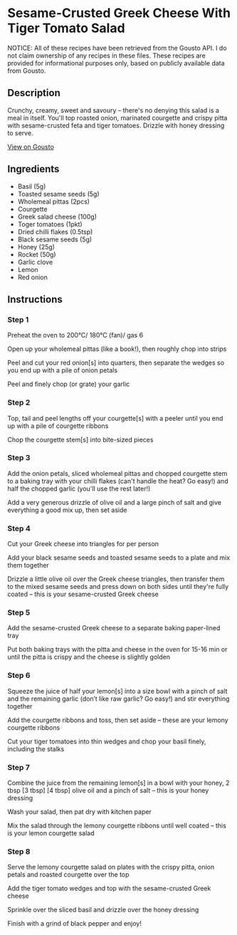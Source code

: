 # Sesame-Crusted Greek Cheese With Tiger Tomato Salad

NOTICE: All of these recipes have been retrieved from the Gousto API. I do not claim ownership of any recipes in these files. These recipes are provided for informational purposes only, based on publicly available data from Gousto.

## Description

Crunchy, creamy, sweet and savoury – there's no denying this salad is a meal in itself. You'll top roasted onion, marinated courgette and crispy pitta with sesame-crusted feta and tiger tomatoes. Drizzle with honey dressing to serve. 

[View on Gousto](https://www.gousto.co.uk/recipes/cookbook/sesame-crusted-greek-cheese-with-tiger-tomato-pitta-salad)

## Ingredients

- Basil (5g)
- Toasted sesame seeds (5g)
- Wholemeal pittas (2pcs)
- Courgette
- Greek salad cheese (100g)
- Toger tomatoes (1pkt)
- Dried chilli flakes (0.5tsp)
- Black sesame seeds (5g)
- Honey (25g)
- Rocket (50g)
- Garlic clove
- Lemon
- Red onion

## Instructions


### Step 1

Preheat the oven to 200°C/ 180°C (fan)/ gas 6

Open up your wholemeal pittas (like a book!), then roughly chop into strips

Peel and cut your red onion[s] into quarters, then separate the wedges so you end up with a pile of onion petals

Peel and finely chop (or grate) your garlic


### Step 2

Top, tail and peel lengths off your courgette[s] with a peeler until you end up with a pile of courgette ribbons

Chop the courgette stem[s] into bite-sized pieces


### Step 3

Add the onion petals, sliced wholemeal pittas and chopped courgette stem to a baking tray with your chilli flakes (can't handle the heat? Go easy!) and half the chopped garlic (you'll use the rest later!)

Add a very generous drizzle of olive oil and a large pinch of salt and give everything a good mix up, then set aside


### Step 4

Cut your Greek cheese into triangles for per person

Add your black sesame seeds and toasted sesame seeds to a plate and mix them together

Drizzle a little olive oil over the Greek cheese triangles, then transfer them to the mixed sesame seeds and press down on both sides until they're fully coated – this is your sesame-crusted Greek cheese


### Step 5

Add the sesame-crusted Greek cheese to a separate baking paper-lined tray

Put both baking trays with the pitta and cheese in the oven for 15-16 min or until the pitta is crispy and the cheese is slightly golden


### Step 6

Squeeze the juice of half your lemon[s] into a size bowl with a pinch of salt and the remaining garlic (don’t like raw garlic? Go easy!) and stir everything together

Add the courgette ribbons and toss, then set aside – these are your lemony courgette ribbons

Cut your tiger tomatoes into thin wedges and chop your basil finely, including the stalks


### Step 7

Combine the juice from the remaining lemon[s] in a bowl with your honey, 2 tbsp <span class="text-purple">[3 tbsp] </span><span class="text-danger">[4 tbsp] </span>olive oil and a pinch of salt – this is your honey dressing

Wash your salad, then pat dry with kitchen paper

Mix the salad through the lemony courgette ribbons until well coated – this is your lemon courgette salad

### Step 8

Serve the lemony courgette salad on plates with the crispy pitta, onion petals and roasted courgette over the top

Add the tiger tomato wedges and top with the sesame-crusted Greek cheese

Sprinkle over the sliced basil and drizzle over the honey dressing

Finish with a grind of black pepper and enjoy!

